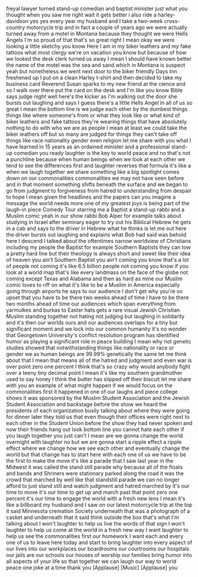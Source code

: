 
freyal lawyer turned stand-up comedian
and baptist minister just what you
thought when you saw me right wait it
gets better
i also ride a harley-davidson
yes yes every year my husband and I take
a two-week cross-country motorcycle trip
and in fact a couple of years ago we
were actually turned away from a motel
in Montana because they thought we were
Hells Angels I&#39;m so proud of that that&#39;s
so great right I mean okay we were
looking a little sketchy you know Here I
am in my biker leathers and my fake
tattoos what most clergy we&#39;re on
vacation you know but because of how we
looked
the desk clerk turned us away I mean I
should have known better the name of the
motel was the sea and sand which in
Montana is suspect yeah but nonetheless
we went next door to the biker friendly
Days Inn freshened up I put on a clean
Harley t-shirt and then decided to take
my business card
Reverend Susan sparks to my new friend
at the cience and so I walk over there
put the card on the desk and I&#39;m like
you know Bible says judge night well
here&#39;s the kicker as I&#39;m walking out the
door she bursts out laughing and says I
guess there&#39;s a little Hells Angel in
all of us so great I mean the bottom
line is we judge each other by the
dumbest things things like where
someone&#39;s from or what they look like or
what kind of biker leathers and fake
tattoos they&#39;re wearing things that have
absolutely nothing to do with who we are
as people I mean at least we could take
the biker leathers off
but so many are judged for things they
can&#39;t take off things like race
nationality gender even religion let me
share with you what I have learned in 15
years as an ordained minister and a
professional stand-up comedian you ready
laughter is the key to world peace and
no that&#39;s not a punchline
because when human beings when we look
at each other we tend to see the
differences first and laughter reverses
that formula it&#39;s like a when we laugh
together we share something like a big
spotlight comes down on our
commonalities commonalities we may not
have seen before and in that moment
something shifts beneath the surface and
we began to go from judgment to
forgiveness from hatred to understanding
from despair to hope I mean given the
headlines and the papers can you imagine
a message the world needs more one of my
greatest joys is being part of the
laugh-in piece Comedy Tour starring me a
Baptist a stand-up rabbi and a Muslim
comic yeah in our show rabbi Bob Alper
for example talks about studying in
Israel after seminary eager to try out
his Biblical Hebrew he gets in a cab and
says to the driver in Hebrew what he
thinks is let me out here the driver
bursts out laughing and explains what
Bob had said was behold here I descend
I talked about the oftentimes narrow
worldview of Christians including my
people the Baptist
for example Southern Baptists they can
tow a pretty hard line but their
theology is always short and sweet like
their idea of heaven
you ain&#39;t Southern Baptist you ain&#39;t
coming you know that&#39;s a lot of people
not coming it&#39;s like 6.5 billion people
not coming you know if you look at a
world map that&#39;s like every landmass on
the face of the globe not coming except
Texas and Alabama and then as hard as
mine our Muslim comic loves to riff on
what it&#39;s like to be a Muslim in America
especially going through airports he
says to our audience I don&#39;t get why
you&#39;re so upset that you have to be
there two weeks ahead of time I have to
be there two months ahead of time our
audiences which span everything from
yarmulkes and burkas to Easter hats gets
a rare visual Jewish Christian Muslim
standing together not hating not judging
but laughing in solidarity and it&#39;s then
our worlds ours and our audiences
overlaps for a tiny but significant
moment and we lock into our common
humanity it&#39;s no wonder that Georgetown
University&#39;s conflict resolution program
has identified humor as playing a
significant role in peace building I
mean why not genetic studies showed that
notwithstanding things like nationality
or race or gender we as human beings are
99.99% genetically the same let me think
about that I mean that means all of the
hatred and judgment and even war
is over point zero one percent I think
that&#39;s so crazy
why would anybody fight over a teeny
tiny decimal point I mean it&#39;s like my
southern grandmother used to say honey I
think the butter has slipped off their
biscuit let me share with you an example
of what might happen if we would focus
on the commonalities first it happened
in one of our laughs and piece college
shows it was sponsored by the Muslim
Student Association and the Jewish
Student Association and backstage before
the show we heard the presidents of each
organization busily talking about where
they were going for dinner later they
told us that even though their offices
were right next to each other in the
Student Union before the show they had
never spoken and now their friends hang
out look bottom line you cannot hate
each other
if you laugh together you just can&#39;t I
mean are we gonna change the world
overnight with laughter no but we are
gonna start a ripple effect
a ripple effect where we change how we
see each other and eventually change the
world but that change has to start here
with each one of us we have to be the
first to make the move it&#39;s like a
parade that I saw last year in the
Midwest it was called the stand still
parade why because all of the floats and
bands and Shriners were stationary
parked along the road it was the crowd
that marched by
well like that standstill parade we can
no longer afford to just stand still and
watch judgment and hatred marched by
it&#39;s our time to move it&#39;s our time to
get up and march past that point zero
one percent it&#39;s our time to engage the
world with a fresh new lens I mean it&#39;s
like a billboard my husband and I saw on
our latest motorcycle trip at the top it
said Minnesota cremation Society
underneath that was a photograph of a
casket and underneath that it said think
outside the box that&#39;s what I&#39;m talking
about
I won&#39;t laughter to help us live the
words of that sign I won&#39;t laughter to
help us come at the world in a fresh new
way I want laughter to help us see the
commonalities first our homework I want
each and every one of us to leave here
today and start to bring laughter into
every aspect of our lives into our
workplaces our boardrooms our courtrooms
our hospitals our jails are our schools
our houses of worship our families bring
humor into all aspects of your life so
that together we can laugh our way to
world peace one joke at a time thank you
[Applause]
[Music]
[Applause]
you
